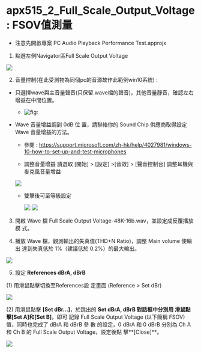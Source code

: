 apx515\_2\_Full\_Scale\_Output\_Voltage : FSOV值測量
====================================================

-   注意先開啟專案 PC Audio Playback Performance Test.approjx

1.  點選左側Navigator區Full Scale Output Voltage

![](https://i.imgur.com/n3jU5wM.png)

2.  音量控制(在此受測物為同個pc的音源故作此範例win10系統) :

-   只選擇wave與主音量聲音(只保留.wave檔的聲音)，其他音量靜音，確認左右增益在中間位置。

    -   ![](https://i.imgur.com/NUjdspD.png "fig:")
-   Wave 音量增益調到 0dB 位 置，請聯絡你的 Sound Chip 供應商取得設定
    Wave 音量增益的方法。

    -   參閱 :
        https://support.microsoft.com/zh-hk/help/4027981/windows-10-how-to-set-up-and-test-microphones

    -   調整音量增益 請選取 [開始] \> [設定] \>[音效] \> [聲音控制台]
        調整耳機與麥克風音量增益

    ![](https://i.imgur.com/vN0OQJs.png)

    -   雙擊後可至等級設定 
        
        ![](https://i.imgur.com/keYBKV4.png)
        ![](https://i.imgur.com/9dD1eoV.png)

3.  開啟 Wave 檔 Full Scale Output
    Voltage-48K-16b.wav，並設定成反覆播放模 式。

4.  播放 Wave 檔，觀測輸出的失真值(THD+N Ratio)，調整 Main volume 使輸出
    達到失真低於 1%（建議低於 0.2%）的最大輸出。

![](https://i.imgur.com/gDF3w7I.png)

5.  設定 **References dBrA, dBrB**

 (1) 用滑鼠點擊切換至References設 定畫面 (Reference \> Set dBr)

 ![](https://i.imgur.com/byY2IEr.png)

 (2) 用滑鼠點擊 **[Set dBr...]**，於跳出的 **Set dBrA, dBrB
**對話框中分別用 滑鼠點擊**[Set A]**和**[Set B]**，即可 記錄 Full Scale
Output Voltage (以下簡稱 FSOV) 值，同時也完成了 dBrA 和 dBrB 參 數
的設定，0 dBrA 和 0 dBrB 分別為 Ch A 和 Ch B 的 Full Scale Output
Voltage，設定後點 擊**[Close]**。

![](https://i.imgur.com/wcjGTwe.png)
